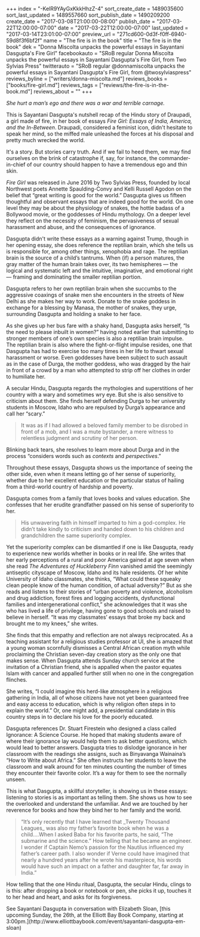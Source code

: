 +++
index = "-KelR9YAyGxKkkHhzZ-4"
sort_create_date = 1489035600
sort_last_updated = 1489557660
sort_publish_date = 1490209200
create_date = "2017-03-08T21:00:00-08:00"
publish_date = "2017-03-22T12:00:00-07:00"
date = "2017-03-22T12:00:00-07:00"
last_updated = "2017-03-14T23:01:00-07:00"
preview_url = "271cd600-0d3f-f0ff-6940-59d8f3f6bf2f"
name = "The fire is in the book"
title = "The fire is in the book"
dek = "Donna Miscolta unpacks the powerful essays in Sayantani Dasgupta's Fire Girl"
facebookauto = "SRoB regular Donna Miscolta unpacks the powerful essays in Sayantani Dasgupta's Fire Girl, from Two Sylvias Press"
twitterauto = "SRoB regular @donnamiscolta unpacks the powerful essays in Sayantani Dasgupta's Fire Girl, from @twosylviaspress"
reviews_byline = ["writers/donna-miscolta.md"]
reviews_books = ["books/fire-girl.md"]
reviews_tags = ["reviews/the-fire-is-in-the-book.md"]
reviews_about = ""
+++

_She hurt a man’s ego and there was a war and terrible carnage._

This is Sayantani Dasgupta's nutshell recap of the Hindu story of Draupadi, a girl made of fire, in her book of essays _Fire Girl: Essays of India, America, and the In-Between_. Draupadi, considered a feminist icon, didn't hesitate to speak her mind, so the miffed male unleashed the forces at his disposal and pretty much wrecked the world.

It's a story. But stories carry truth. And if we fail to heed them, we may find ourselves on the brink of catastrophe if, say, for instance, the commander-in-chief of our country should happen to have a tremendous ego and thin skin. 

_Fire Girl_ was released in June 2016 by Two Sylvias Press, founded by local Northwest poets Annette Spaulding-Convy and Kelli Russell Agodon on the belief that “great writing is good for the world.” Dasgupta gives us fifteen thoughtful and observant essays that are indeed good for the world. On one level they may be about the physiology of snakes, the hottie badass of a Bollywood movie, or the goddesses of Hindu mythology. On a deeper level they reflect on the necessity of feminism, the pervasiveness of sexual harassment and abuse, and the consequences of ignorance. 

Dasgupta didn't write these essays as a warning against Trump, though in her opening essay, she does reference the reptilian brain, which she tells us is responsible for, among other things, xenophobia and rage. The reptilian brain is the source of a child’s tantrums. When (if) a person matures, the gray matter of the human brain takes over, its two hemispheres &mdash; the logical and systematic left and the intuitive, imaginative, and emotional right &mdash; framing and dominating the smaller reptilian portion.

Dasgupta refers to her own reptilian brain when she succumbs to the aggressive coaxings of snake men she encounters in the streets of New Delhi as she makes her way to work. Donate to the snake goddess in exchange for a blessing by Manasa, the mother of snakes, they urge, surrounding Dasgupta and holding a snake to her face. 

As she gives up her bus fare with a shaky hand, Dasgupta asks herself, “Is the need to please inbuilt in women?” having noted earlier that submitting to stronger members of one’s own species is also a reptilian brain impulse. The reptilian brain is also where the fight-or-flight impulse resides, one that Dasgupta has had to exercise too many times in her life to thwart sexual harassment or worse. Even goddesses have been subject to such assault as in the case of Durga, the mother goddess, who was dragged by the hair in front of a crowd by a man who attempted to strip off her clothes in order to humiliate her.

A secular Hindu, Dasgupta regards the mythologies and superstitions of her country with a wary and sometimes wry eye. But she is also sensitive to criticism about them. She finds herself defending Durga to her university students in Moscow, Idaho who are repulsed by Durga’s appearance and call her “scary.” 

<blockquote>
It was as if I had allowed a beloved family member to be disrobed in front of a mob, and I was a mute bystander, a mere witness to relentless judgment and scrutiny of her person.
</blockquote>

Blinking back tears, she resolves to learn more about Durga and in the process “considers words such as _contexts_ and _perspectives_.”

Throughout these essays, Dasgupta shows us the importance of seeing the other side, even when it means letting go of her sense of superiority, whether due to her excellent education or the particular status of hailing from a third-world country of hardship and poverty. 

Dasgupta comes from a family that loves books and values education. She confesses that her erudite grandfather passed on his sense of superiority to her.

<blockquote>
His unwavering faith in himself imparted to him a god-complex. He didn’t take kindly to criticism and handed down to his children and grandchildren the same superiority complex.
</blockquote>

Yet the superiority complex can be dismantled if one is like Dasgupta, ready to experience new worlds whether in books or in real life. She writes that her early perceptions of a rural and poor America gained at age seven when she read _The Adventures of_ _Huckleberry_ _Finn_ vanished amid the seemingly antiseptic cityscape of Moscow, Idaho and its hale residents. Of her white University of Idaho classmates, she thinks, “What could these squeaky clean people know of the human condition, of actual adversity?” But as she reads and listens to their stories of “urban poverty and violence, alcoholism and drug addiction, forest fires and logging accidents, dysfunctional families and intergenerational conflict,” she acknowledges that it was she who has lived a life of privilege, having gone to good schools and raised to believe in herself. “It was my classmates’ essays that broke my back and brought me to my knees,” she writes.

She finds that this empathy and reflection are not always reciprocated. As a teaching assistant for a religious studies professor at UI, she is amazed that a young woman scornfully dismisses a Central African creation myth while proclaiming the Christian seven-day creation story as the only one that makes sense. When Dasgupta attends Sunday church service at the invitation of a Christian friend, she is appalled when the pastor equates Islam with cancer and appalled further still when no one in the congregation flinches.

She writes, “I could imagine this herd-like atmosphere in a religious gathering in India, all of whose citizens have not yet been guaranteed free and easy access to education, which is why religion often steps in to explain the world.” Or, one might add, a presidential candidate in this country steps in to declare his love for the poorly educated.

Dasgupta references Dr. Stuart Firestein who designed a class called Ignorance: A Science Course. He hoped that making students aware of where their ignorance lay would help them to ask better questions, which would lead to better answers. Dasgupta tries to dislodge ignorance in her classroom with the readings she assigns, such as Binyavanga Wainaina’s “How to Write about Africa.” She often instructs her students to leave the classroom and walk around for ten minutes counting the number of times they encounter their favorite color. It’s a way for them to see the normally unseen.

This is what Dasgupta, a skillful storyteller, is showing us in these essays: listening to stories is as important as telling them. She shows us how to see the overlooked and understand the unfamiliar. And we are touched by her reverence for books and how they bind her to her family and the world.

<blockquote>
“It’s only recently that I have learned that _Twenty Thousand Leagues_ was also my father’s favorite book when he was a child….When I asked Baba for his favorite parts, he said, “The submarine and the science.” How telling that he became an engineer. I wonder if Captain Nemo’s passion for the Nautilus influenced my father’s career path. I also wonder if Verne could have imagined that nearly a hundred years after he wrote his masterpiece, his words would have such an impact on a father and daughter far, far away in India.”
</blockquote>

How telling that the one Hindu ritual, Dasgupta, the secular Hindu, clings to is this: after dropping a book or notebook or pen, she picks it up, touches it to her head and heart, and asks for its forgiveness.

<p class="footer">See Sayantani Dasgupta in conversation with Elizabeth Sloan, [this upcoming Sunday, the 26th, at the Elliott Bay Book Company, starting at 3:00pm.](http://www.elliottbaybook.com/event/sayantani-dasgupta-em-sloan)</p>
